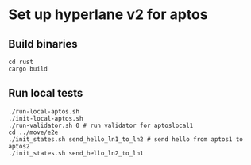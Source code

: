 # Set up hyperlane v2 for aptos

## Build binaries
```
cd rust
cargo build
```

## Run local tests
```
./run-local-aptos.sh
./init-local-aptos.sh
./run-validator.sh 0 # run validator for aptoslocal1
cd ../move/e2e
./init_states.sh send_hello_ln1_to_ln2 # send hello from aptos1 to aptos2
./init_states.sh send_hello_ln2_to_ln1
```


